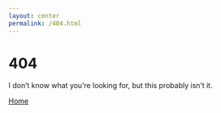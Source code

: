 ```yaml
---
layout: center
permalink: /404.html
---
```


# 404

I don’t know what you’re looking for, but this probably isn’t it.

<div class="mt3">
  <a href="{{ site.baseurl }}/" class="button button-blue button-big">Home</a>
</div>
